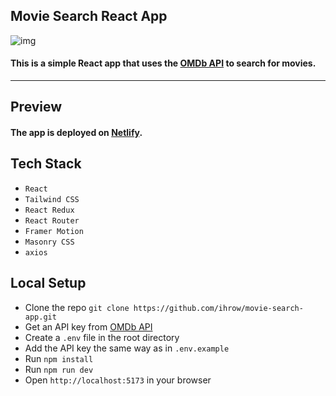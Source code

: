 ## Movie Search React App
![img](https://i.imgur.com/dUZtBcH.jpg)

#### This is a simple React app that uses the [OMDb API](http://www.omdbapi.com/) to search for movies.

<hr />

## Preview
#### The app is deployed on [Netlify](https://ihrow-search-movie-app.netlify.app/).

## Tech Stack
- `React`
- `Tailwind CSS`
- `React Redux`
- `React Router`
- `Framer Motion`
- `Masonry CSS`
- `axios`

## Local Setup
- Clone the repo `git clone https://github.com/ihrow/movie-search-app.git`
- Get an API key from [OMDb API](https://www.omdbapi.com/apikey.aspx)
- Create a `.env` file in the root directory
- Add the API key the same way as in `.env.example`
- Run `npm install`
- Run `npm run dev`
- Open `http://localhost:5173` in your browser
